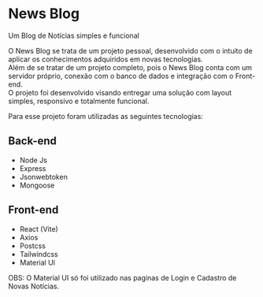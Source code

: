 # News Blog
Um Blog de Notícias simples e funcional  
<p> O News Blog se trata de um projeto pessoal, desenvolvido com o intuito de aplicar os conhecimentos adquiridos em novas tecnologias. <br>  
  Além de se tratar de um projeto completo, pois o News Blog conta com um servidor próprio, conexão com o banco de dados e integração com o Front-end. <br>  
  O projeto foi desenvolvido visando entregar uma solução com layout simples, responsivo e totalmente funcional.
</p>
<p>Para esse projeto foram utilizadas as seguintes tecnologias:</p>
<h2>Back-end</h2>
<ul>  
  <li>Node Js</li>  
  <li>Express</li>  
  <li>Jsonwebtoken</li>  
  <li>Mongoose</li>
</ul>
<h2>Front-end</h2>
<ul>  
  <li>React (Vite)</li>  
  <li>Axios</li>  
  <li>Postcss</li>  
  <li>Tailwindcss</li>  
  <li>Material UI</li>
</ul>
<p>OBS: O Material UI só foi utilizado nas paginas de Login e Cadastro de Novas Notícias.</p>


